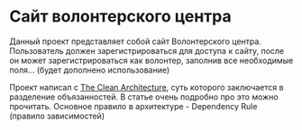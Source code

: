 <h1>Сайт волонтерского центра</h1>

Данный проект представляет собой сайт Волонтерского центра.
Пользователь должен зарегистрироваться для доступа к сайту,
после он может зарегистрироваться как волонтер, заполнив все необходимые
поля... (будет дополнено использование)


Проект написал с [The Clean Architecture](https://blog.cleancoder.com/uncle-bob/2012/08/13/the-clean-architecture.html),
суть которого заключается в разделение объязанностей. В статье очень
подробно про это можно прочитать. Основное правило в архитектуре -
Dependency Rule (правило зависимостей)